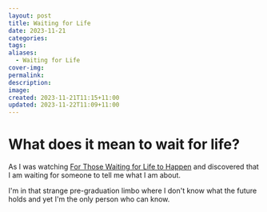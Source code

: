 ```yaml
---
layout: post
title: Waiting for Life
date: 2023-11-21
categories: 
tags: 
aliases:
  - Waiting for Life
cover-img: 
permalink: 
description: 
image: 
created: 2023-11-21T11:15+11:00
updated: 2023-11-22T11:09+11:00
---
```

# What does it mean to wait for life?
As I was watching [For Those Waiting for Life to Happen](https://notes.peterfmcnair.com/for-those-waiting-for-life-to-happen) and discovered that I am waiting for someone to tell me what I am about.

I'm in that strange pre-graduation limbo where I don't know what the future holds and yet I'm the only person who can know.